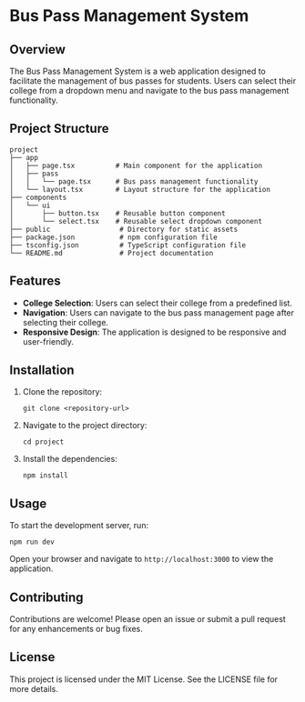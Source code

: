 # Bus Pass Management System

## Overview
The Bus Pass Management System is a web application designed to facilitate the management of bus passes for students. Users can select their college from a dropdown menu and navigate to the bus pass management functionality.

## Project Structure
```
project
├── app
│   ├── page.tsx          # Main component for the application
│   ├── pass
│   │   └── page.tsx      # Bus pass management functionality
│   └── layout.tsx        # Layout structure for the application
├── components
│   └── ui
│       ├── button.tsx    # Reusable button component
│       └── select.tsx    # Reusable select dropdown component
├── public                 # Directory for static assets
├── package.json           # npm configuration file
├── tsconfig.json          # TypeScript configuration file
└── README.md              # Project documentation
```

## Features
- **College Selection**: Users can select their college from a predefined list.
- **Navigation**: Users can navigate to the bus pass management page after selecting their college.
- **Responsive Design**: The application is designed to be responsive and user-friendly.

## Installation
1. Clone the repository:
   ```
   git clone <repository-url>
   ```
2. Navigate to the project directory:
   ```
   cd project
   ```
3. Install the dependencies:
   ```
   npm install
   ```

## Usage
To start the development server, run:
```
npm run dev
```
Open your browser and navigate to `http://localhost:3000` to view the application.

## Contributing
Contributions are welcome! Please open an issue or submit a pull request for any enhancements or bug fixes.

## License
This project is licensed under the MIT License. See the LICENSE file for more details.